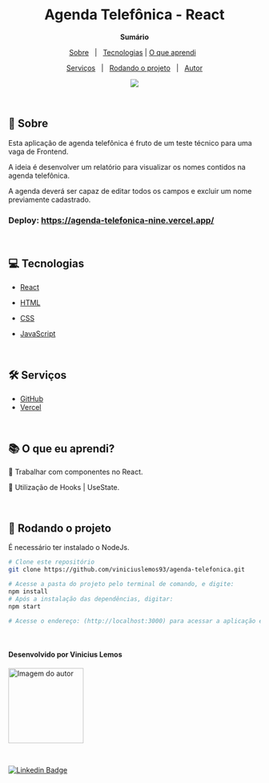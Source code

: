 <h1 align="center">Agenda Telefônica - React</h1>

**<p align="center">Sumário</p>**
<p align="center">
<a href="#dart-sobre">Sobre</a> &#xa0; | &#xa0;
<a href="#computer-tecnologias">Tecnologias</a> |
<a href="#books-O-que-eu-aprendi">O que aprendi</a> &#xa0; 
</p>
<p align="center">
<a href="#hammer_and_wrench-serviços">Serviços</a> &#xa0; | &#xa0;
<a href="#scroll-rodando-o-projeto">Rodando o projeto</a> &#xa0; | &#xa0;
<a href="#sparkles-autor">Autor</a>
</p>

<p align="center">
<img src="https://img.shields.io/badge/Status-Em%20desenvolvimento-blue"/>
</p>

&#xa0;
 
## :dart: Sobre
<p>Esta aplicação de agenda telefônica é fruto de um teste técnico para uma vaga de Frontend.</p>
<p>A ideia é desenvolver um relatório para visualizar os nomes contidos na agenda telefônica.</p>
<p>A agenda deverá ser capaz de editar todos os campos e excluir um nome previamente cadastrado.</p>

### Deploy: https://agenda-telefonica-nine.vercel.app/

&#xa0;

## :computer: Tecnologias

* [React](https://pt-br.reactjs.org/)

* [HTML](https://developer.mozilla.org/pt-BR/docs/Web/HTML)

* [CSS](https://www.w3schools.com/css/)

* [JavaScript](https://www.javascript.com/)

&#xa0;

## :hammer_and_wrench: Serviços
* <a href="https://github.com/">GitHub</a>
* <a href="https://vercel.com/">Vercel</a>

&#xa0;

## :books: O que eu aprendi?

📌 Trabalhar com componentes no React.

📌 Utilização de Hooks | UseState.

&#xa0;

## :scroll: Rodando o projeto
É necessário ter instalado o NodeJs.

```bash
# Clone este repositório
git clone https://github.com/viniciuslemos93/agenda-telefonica.git

# Acesse a pasta do projeto pelo terminal de comando, e digite:
npm install
# Após a instalação das dependências, digitar:
npm start

# Acesse o endereço: (http://localhost:3000) para acessar a aplicação em seu navegador.
```

&#xa0;
<h4>Desenvolvido por Vinicius Lemos</h4>

<a href="https://github.com/viniciuslemos93">
<img src="https://github.com/viniciuslemos93.png" width="150px" alt="Imagem do autor">
</a>

&#xa0;

[![Linkedin Badge](https://img.shields.io/badge/-Vinicius%20Lemos-blue?style=flat-square&logo=Linkedin&logoColor=white&link=https://www.linkedin.com/in/viniciuslemos93/)](https://www.linkedin.com/in/viniciuslemos93/)<br>
